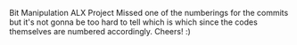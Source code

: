 Bit Manipulation ALX Project
Missed one of the numberings for the commits but it's not gonna be too hard to tell which is which since the codes themselves are numbered accordingly.
Cheers!
:)
